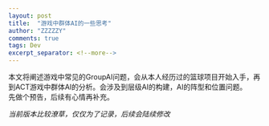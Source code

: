 ```yaml
---
layout: post
title:  "游戏中群体AI的一些思考"
author: "ZZZZZY"
comments: true
tags: Dev
excerpt_separator: <!--more-->
---
```

本文将阐述游戏中常见的GroupAI问题，会从本人经历过的篮球项目开始入手，再到ACT游戏中群体AI的分析。会涉及到层级AI的构建，AI的阵型和位置问题。  
先做个预告，后续有心情再补充。
<!--more-->
*当前版本比较潦草，仅仅为了记录，后续会陆续修改*